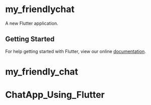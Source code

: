 # my_friendlychat

A new Flutter application.

## Getting Started

For help getting started with Flutter, view our online
[documentation](http://flutter.io/).
# my_friendly_chat
# ChatApp_Using_Flutter
